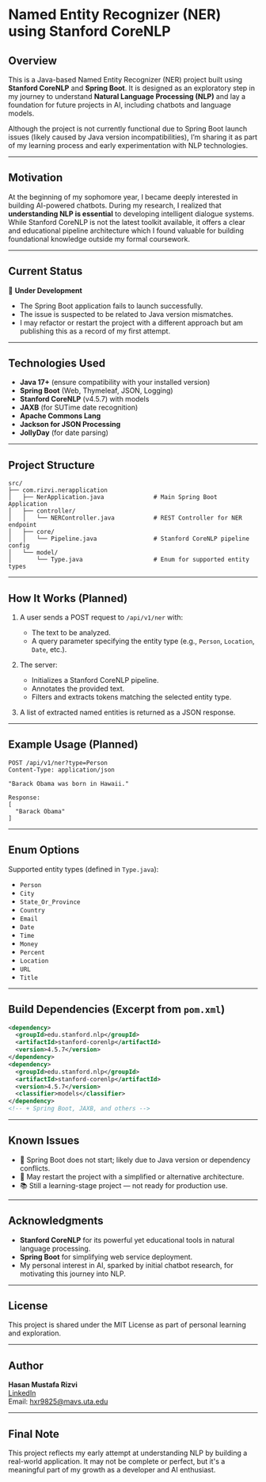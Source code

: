 # Named Entity Recognizer (NER) using Stanford CoreNLP

## Overview

This is a Java-based Named Entity Recognizer (NER) project built using **Stanford CoreNLP** and **Spring Boot**. It is designed as an exploratory step in my journey to understand **Natural Language Processing (NLP)** and lay a foundation for future projects in AI, including chatbots and language models.

Although the project is not currently functional due to Spring Boot launch issues (likely caused by Java version incompatibilities), I’m sharing it as part of my learning process and early experimentation with NLP technologies.

---

## Motivation

At the beginning of my sophomore year, I became deeply interested in building AI-powered chatbots. During my research, I realized that **understanding NLP is essential** to developing intelligent dialogue systems. While Stanford CoreNLP is not the latest toolkit available, it offers a clear and educational pipeline architecture which I found valuable for building foundational knowledge outside my formal coursework.

---

## Current Status

🔧 **Under Development**

- The Spring Boot application fails to launch successfully.
- The issue is suspected to be related to Java version mismatches.
- I may refactor or restart the project with a different approach but am publishing this as a record of my first attempt.

---

## Technologies Used

- **Java 17+** (ensure compatibility with your installed version)
- **Spring Boot** (Web, Thymeleaf, JSON, Logging)
- **Stanford CoreNLP** (v4.5.7) with models
- **JAXB** (for SUTime date recognition)
- **Apache Commons Lang**
- **Jackson for JSON Processing**
- **JollyDay** (for date parsing)

---

## Project Structure

```
src/
├── com.rizvi.nerapplication
│   ├── NerApplication.java              # Main Spring Boot Application
│   ├── controller/
│   │   └── NERController.java           # REST Controller for NER endpoint
│   ├── core/
│   │   └── Pipeline.java                # Stanford CoreNLP pipeline config
│   └── model/
│       └── Type.java                    # Enum for supported entity types
```

---

## How It Works (Planned)

1. A user sends a POST request to `/api/v1/ner` with:
   - The text to be analyzed.
   - A query parameter specifying the entity type (e.g., `Person`, `Location`, `Date`, etc.).

2. The server:
   - Initializes a Stanford CoreNLP pipeline.
   - Annotates the provided text.
   - Filters and extracts tokens matching the selected entity type.

3. A list of extracted named entities is returned as a JSON response.

---

## Example Usage (Planned)

```http
POST /api/v1/ner?type=Person
Content-Type: application/json

"Barack Obama was born in Hawaii."

Response:
[
  "Barack Obama"
]
```

---

## Enum Options

Supported entity types (defined in `Type.java`):

- `Person`
- `City`
- `State_Or_Province`
- `Country`
- `Email`
- `Date`
- `Time`
- `Money`
- `Percent`
- `Location`
- `URL`
- `Title`

---

## Build Dependencies (Excerpt from `pom.xml`)

```xml
<dependency>
  <groupId>edu.stanford.nlp</groupId>
  <artifactId>stanford-corenlp</artifactId>
  <version>4.5.7</version>
</dependency>
<dependency>
  <groupId>edu.stanford.nlp</groupId>
  <artifactId>stanford-corenlp</artifactId>
  <version>4.5.7</version>
  <classifier>models</classifier>
</dependency>
<!-- + Spring Boot, JAXB, and others -->
```

---

## Known Issues

- 🚫 Spring Boot does not start; likely due to Java version or dependency conflicts.
- 🔄 May restart the project with a simplified or alternative architecture.
- 📚 Still a learning-stage project — not ready for production use.

---

## Acknowledgments

- **Stanford CoreNLP** for its powerful yet educational tools in natural language processing.
- **Spring Boot** for simplifying web service deployment.
- My personal interest in AI, sparked by initial chatbot research, for motivating this journey into NLP.

---

## License

This project is shared under the MIT License as part of personal learning and exploration.

---

## Author

**Hasan Mustafa Rizvi**  
[LinkedIn](https://www.linkedin.com/in/hasan-mustafa-rizvi-595111288)  
Email: hxr9825@mavs.uta.edu

---

## Final Note

This project reflects my early attempt at understanding NLP by building a real-world application. It may not be complete or perfect, but it's a meaningful part of my growth as a developer and AI enthusiast.

